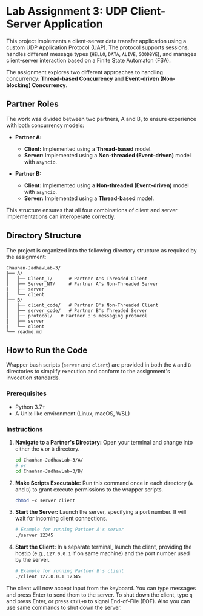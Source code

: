 # Lab Assignment 3: UDP Client-Server Application

This project implements a client-server data transfer application using a custom UDP Application Protocol (UAP). The protocol supports sessions, handles different message types (`HELLO`, `DATA`, `ALIVE`, `GOODBYE`), and manages client-server interaction based on a Finite State Automaton (FSA).

The assignment explores two different approaches to handling concurrency: **Thread-based Concurrency** and **Event-driven (Non-blocking) Concurrency**.

## Partner Roles

The work was divided between two partners, A and B, to ensure experience with both concurrency models:

  * **Partner A:**

      * **Client:** Implemented using a **Thread-based** model.
      * **Server:** Implemented using a **Non-threaded (Event-driven)** model with `asyncio`.

  * **Partner B:**

      * **Client:** Implemented using a **Non-threaded (Event-driven)** model with `asyncio`.
      * **Server:** Implemented using a **Thread-based** model.

This structure ensures that all four combinations of client and server implementations can interoperate correctly.

## Directory Structure

The project is organized into the following directory structure as required by the assignment:

```
Chauhan-JadhavLab-3/
├── A/
│   ├── Client_T/      # Partner A's Threaded Client
│   ├── Server_NT/     # Partner A's Non-Threaded Server
|   ├── server
|   └── client     
├── B/
│   ├── client_code/   # Partner B's Non-Threaded Client
│   ├── server_code/   # Partner B's Threaded Server
│   ├── protocol/   # Partner B's messaging protocol 
|   ├── server
|   └── client     
└── readme.md
```

## How to Run the Code

Wrapper bash scripts (`server` and `client`) are provided in both the `A` and `B` directories to simplify execution and conform to the assignment's invocation standards.

### Prerequisites

  * Python 3.7+
  * A Unix-like environment (Linux, macOS, WSL)

### Instructions

1.  **Navigate to a Partner's Directory:** Open your terminal and change into either the `A` or `B` directory.

    ```bash
    cd Chauhan-JadhavLab-3/A/
    # or
    cd Chauhan-JadhavLab-3/B/
    ```

2.  **Make Scripts Executable:** Run this command once in each directory (`A` and `B`) to grant execute permissions to the wrapper scripts.

    ```bash
    chmod +x server client
    ```

3.  **Start the Server:** Launch the server, specifying a port number. It will wait for incoming client connections.

    ```bash
    # Example for running Partner A's server
    ./server 12345
    ```

4.  **Start the Client:** In a separate terminal, launch the client, providing the hostip (e.g., `127.0.0.1` if on same machine) and the port number used by the server.

    ```bash
    # Example for running Partner B's client
    ./client 127.0.0.1 12345
    ```

The client will now accept input from the keyboard. You can type messages and press Enter to send them to the server. To shut down the client, type `q` and press Enter, or press `Ctrl+D` to signal End-of-File (EOF). Also you can use same commands to shut down the server. 
